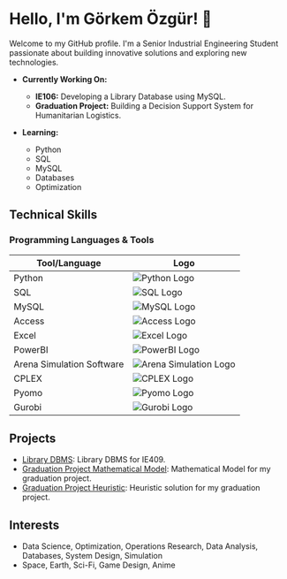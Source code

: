 # Hello, I'm Görkem Özgür! 👋

Welcome to my GitHub profile. I'm a Senior Industrial Engineering Student passionate about building innovative solutions and exploring new technologies.

- **Currently Working On:**  
  - **IE106:** Developing a Library Database using MySQL.
  - **Graduation Project:** Building a Decision Support System for Humanitarian Logistics.

- **Learning:**  
  - Python  
  - SQL  
  - MySQL  
  - Databases  
  - Optimization

## Technical Skills

### Programming Languages & Tools
| Tool/Language              | Logo |
|----------------------------|------|
| Python                     | ![Python Logo](https://upload.wikimedia.org/wikipedia/commons/c/c3/Python-logo-notext.svg) |
| SQL                        | ![SQL Logo](https://upload.wikimedia.org/wikipedia/commons/8/87/Sql_data_base_with_logo.png) |
| MySQL                      | ![MySQL Logo](https://upload.wikimedia.org/wikipedia/en/d/dd/MySQL_logo.svg) |
| Access                     | ![Access Logo](https://upload.wikimedia.org/wikipedia/commons/4/4a/Microsoft_Access_%282019%E2%80%93present%29.svg) |
| Excel                      | ![Excel Logo](https://upload.wikimedia.org/wikipedia/commons/7/73/Microsoft_Excel_2013-2019_logo.svg) |
| PowerBI                    | ![PowerBI Logo](https://upload.wikimedia.org/wikipedia/commons/f/f1/Microsoft_Power_BI_logo.svg) |
| Arena Simulation Software  | ![Arena Simulation Logo](https://via.placeholder.com/40?text=Arena) |
| CPLEX                      | ![CPLEX Logo](https://via.placeholder.com/40?text=CPLEX) |
| Pyomo                      | ![Pyomo Logo](https://via.placeholder.com/40?text=Pyomo) |
| Gurobi                     | ![Gurobi Logo](https://upload.wikimedia.org/wikipedia/commons/6/68/Gurobi_logo.svg) |

## Projects
- [Library DBMS](https://github.com/grkmZgR/ldbms): Library DBMS for IE409.
- [Graduation Project Mathematical Model](https://github.com/grkmZgR/okk-mathematical-model): Mathematical Model for my graduation project.
- [Graduation Project Heuristic](https://github.com/grkmZgR/okk-heuristic): Heuristic solution for my graduation project.

## Interests
- Data Science, Optimization, Operations Research, Data Analysis, Databases, System Design, Simulation
- Space, Earth, Sci-Fi, Game Design, Anime
